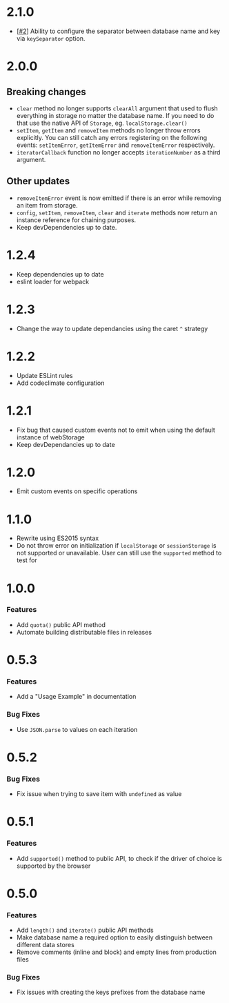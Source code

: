# 2.1.0
- [[#2](https://github.com/georapbox/webStorage/issues/2)] Ability to configure the separator between database name and key via `keySeparator` option.

# 2.0.0
## Breaking changes
- `clear` method no longer supports `clearAll` argument that used to flush everything in storage no matter the database name. If you need to do that use the native API of `Storage`, eg. `localStorage.clear()`
- `setItem`, `getItem` and `removeItem` methods no longer throw errors explicitly. You can still catch any errors registering on the following events: `setItemError`, `getItemError` and `removeItemError` respectively.
- `iteratorCallback` function no longer accepts `iterationNumber` as a third argument.

## Other updates
- `removeItemError` event is now emitted if there is an error while removing an item from storage.
- `config`, `setItem`, `removeItem`, `clear` and `iterate` methods now return an instance reference for chaining purposes.
- Keep devDependencies up to date.

# 1.2.4
- Keep dependencies up to date
- eslint loader for webpack

# 1.2.3
- Change the way to update dependancies using the caret `^` strategy

# 1.2.2
- Update ESLint rules
- Add codeclimate configuration

# 1.2.1
- Fix bug that caused custom events not to emit when using the default instance of webStorage
- Keep devDependancies up to date

# 1.2.0
- Emit custom events on specific operations

# 1.1.0
- Rewrite using ES2015 syntax
- Do not throw error on initialization if `localStorage` or `sessionStorage` is not supported or unavailable. User can still use the `supported` method to test for

# 1.0.0
### Features
- Add `quota()` public API method
- Automate building distributable files in releases

# 0.5.3
### Features
- Add a "Usage Example" in documentation

### Bug Fixes
- Use `JSON.parse` to values on each iteration

# 0.5.2
### Bug Fixes
- Fix issue when trying to save item with `undefined` as value

# 0.5.1
### Features
- Add `supported()` method to public API, to check if the driver of choice is supported by the browser

# 0.5.0
### Features
- Add `length()` and `iterate()` public API methods
- Make database name a required option to easily distinguish between different data stores
- Remove comments (inline and block) and empty lines from production files

### Bug Fixes
- Fix issues with creating the keys prefixes from the database name
